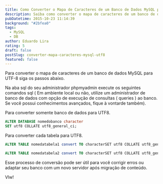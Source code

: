 ```yaml
---
title: Como Converter o Mapa de Caracteres de um Banco de Dados MySQL para UTF-8
description: Saiba como converter o mapa de caracteres de um banco de dados MySQL para UTF-8 com facilidade.
pubDatetime: 2015-10-23 11:14:39
background: "#2bfea0"
tags:
  - MySQL
  - DB
author: Eduardo Lira
rating: 5
draft: false
postSlug: converter-mapa-caracteres-mysql-utf8
featured: false
---
```


Para converter o mapa de caracteres de um banco de dados MySQL para UTF-8 siga os passos abaixo.

Na aba sql do seu administrador phpmyadmin execute os seguintes comandos sql ( Em ambiente local ou não, utilize um administrador de banco de dados com opção de execução de consultas ( queries ) ao banco. Se você possui conhecimentos avançados, fique à vontarde também).

Para converter somente banco de dados para UTF8.

```sql
ALTER DATABASE nomedobanco character
SET utf8 COLLATE utf8_general_ci;
```

Para converter cada tabela para UTF8.

```sql
ALTER TABLE nomedatabela1 convert TO characterSET utf8 COLLATE utf8_general_ci;
```

```sql
ALTER TABLE nomedatabela2 convert TO characterSET utf8 COLLATE utf8_general_ci;
```

Esse processo de conversão pode ser útil para você corrigir erros ou adaptar seu banco com um novo servidor após migração de conteúdo.

Vlw!
